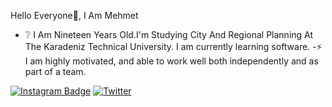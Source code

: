 Hello Everyone👋, I Am Mehmet 

- ❔ I Am Nineteen Years Old.I'm Studying City And Regional Planning At The Karadeniz Technical University. I am currently learning software.
-⚡ I am highly motivated, and able to work well both independently and as part of a team.


    
 
                                                                                                                                                                                         
 [![Instagram Badge](https://img.shields.io/badge/-Instagram-C13584?style=flat-quare&labelColor=C13584&logo=instagram&logoColor=white&link=link)](https://www.instagram.com/mehmetyagiz_sndrc/)  [![Twitter](https://badgen.net/badge/icon/twitter?icon=twitter&label)](https://twitter.com/MehmetYagizS)
